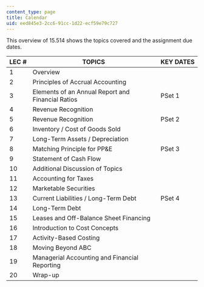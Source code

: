 ```yaml
---
content_type: page
title: Calendar
uid: eed845e3-2cc6-91cc-1d22-ecf59e79c727
---
```


This overview of 15.514 shows the topics covered and the assignment due dates.

| LEC # | TOPICS | KEY DATES |
| --- | --- | --- |
| 1 | Overview | &nbsp; |
| 2 | Principles of Accrual Accounting | &nbsp; |
| 3 | Elements of an Annual Report and Financial Ratios | PSet 1 |
| 4 | Revenue Recognition | &nbsp; |
| 5 | Revenue Recognition | PSet 2 |
| 6 | Inventory / Cost of Goods Sold | &nbsp; |
| 7 | Long-Term Assets / Depreciation | &nbsp; |
| 8 | Matching Principle for PP&E | PSet 3 |
| 9 | Statement of Cash Flow | &nbsp; |
| 10 | Additional Discussion of Topics | &nbsp; |
| 11 | Accounting for Taxes | &nbsp; |
| 12 | Marketable Securities | &nbsp; |
| 13 | Current Liabilities / Long-Term Debt | PSet 4 |
| 14 | Long-Term Debt | &nbsp; |
| 15 | Leases and Off-Balance Sheet Financing | &nbsp; |
| 16 | Introduction to Cost Concepts | &nbsp; |
| 17 | Activity-Based Costing | &nbsp; |
| 18 | Moving Beyond ABC | &nbsp; |
| 19 | Managerial Accounting and Financial Reporting | &nbsp; |
| 20 | Wrap-up |